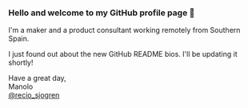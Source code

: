 ### Hello and welcome to my GitHub profile page 👋

I'm a maker and a product consultant working remotely from Southern Spain.

I just found out about the new GitHub README bios. I'll be updating it shortly! 

Have a great day,  
Manolo   
[@recio_sjogren](https://twitter.com/recio_sjogren)

<!--
**recio-sjogren/recio-sjogren** is a ✨ _special_ ✨ repository because its `README.md` (this file) appears on your GitHub profile.

Here are some ideas to get you started:

- 🔭 I’m currently working on ...
- 🌱 I’m currently learning ...
- 👯 I’m looking to collaborate on ...
- 🤔 I’m looking for help with ...
- 💬 Ask me about ...
- 📫 How to reach me: ...
- 😄 Pronouns: ...
- ⚡ Fun fact: ...
-->
